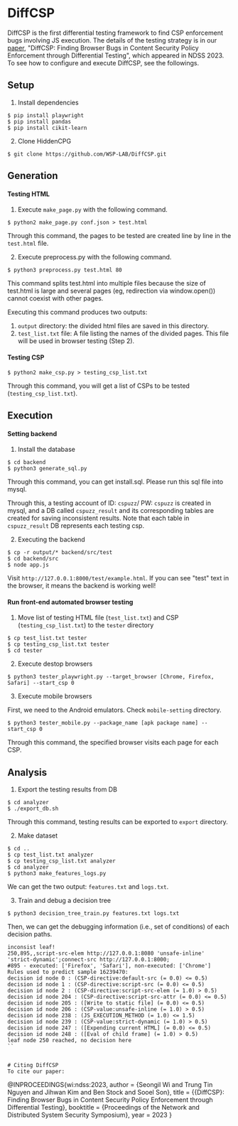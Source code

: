 # DiffCSP

DiffCSP is the first differential testing framework to find CSP enforcement
bugs involving JS execution.  The details of the testing strategy is in our
[paper](https://www.ndss-symposium.org/wp-content/uploads/2023/02/ndss2023_f200_paper.pdf),
"DiffCSP: Finding Browser Bugs in Content Security Policy Enforcement through
Differential Testing", which appeared in NDSS 2023. To see how to configure and
execute DiffCSP, see the followings.

## Setup
1. Install dependencies
```
$ pip install playwright
$ pip install pandas
$ pip install cikit-learn
```

2. Clone HiddenCPG
```
$ git clone https://github.com/WSP-LAB/DiffCSP.git
```
## Generation

#### Testing HTML

1. Execute `make_page.py` with the following command.

```
$ python2 make_page.py conf.json > test.html
```
Through this command, the pages to be tested are created line by line in the `test.html` file.

2. Execute preprocess.py with the following command.
```
$ python3 preprocess.py test.html 80
```
This command splits test.html into multiple files because the size of test.html is large and several pages (eg, redirection via window.open()) cannot coexist with other pages.

Executing this command produces two outputs:
1. `output` directory: the divided html files are saved in this  directory.
2. `test_list.txt` file: A file listing the names of the divided pages. This file will be used in browser testing (Step 2).

#### Testing CSP

```
$ python2 make_csp.py > testing_csp_list.txt
```
Through this command, you will get a list of CSPs to be tested (`testing_csp_list.txt`).

## Execution

#### Setting backend

1. Install the database
```
$ cd backend
$ python3 generate_sql.py
```
Through this command, you can get install.sql.
Please run this sql file into mysql.

Through this, a testing account of ID: `cspuzz`/ PW: `cspuzz` is created in
mysql, and a DB called `cspuzz_result` and its corresponding tables are created
for saving inconsistent results. Note that each table in `cspuzz_result` DB
represents each testing csp.

2. Executing the backend
```
$ cp -r output/* backend/src/test
$ cd backend/src
$ node app.js
```
Visit `http://127.0.0.1:8000/test/example.html`. If you can see "test" text in the browser, it means the backend is working well!

#### Run front-end automated browser testing

1. Move list of testing HTML file (`test_list.txt`) and CSP (`testing_csp_list.txt`) to the `tester` directory
```
$ cp test_list.txt tester
$ cp testing_csp_list.txt tester
$ cd tester
```

2. Execute destop browsers
```
$ python3 tester_playwright.py --target_browser [Chrome, Firefox, Safari] --start_csp 0
```

3. Execute mobile browsers

First, we need to the Android emulators. Check `mobile-setting` directory.

```
$ python3 tester_mobile.py --package_name [apk package name] --start_csp 0
```
Through this command, the specified browser visits each page for each CSP.


## Analysis

1. Export the testing results from DB
```
$ cd analyzer
$ ./export_db.sh
```
Through this command, testing results can be exported to `export` directory.

2. Make dataset

```
$ cd ..
$ cp test_list.txt analyzer
$ cp testing_csp_list.txt analyzer
$ cd analyzer
$ python3 make_features_logs.py
```
We can get the two output: `features.txt` and `logs.txt`.

3. Train and debug a decision tree
```
$ python3 decision_tree_train.py features.txt logs.txt
```

Then, we can get the debugging information (i.e., set of conditions) of each decision paths.
```
inconsist leaf!
250,895,,script-src-elem http://127.0.0.1:8080 'unsafe-inline' 'strict-dynamic';connect-src http://127.0.0.1:8000;
#895 - executed: ['Firefox', 'Safari'], non-executed: ['Chrome']
Rules used to predict sample 16239470:
decision id node 0 : (CSP-directive:default-src (= 0.0) <= 0.5)
decision id node 1 : (CSP-directive:script-src (= 0.0) <= 0.5)
decision id node 2 : (CSP-directive:script-src-elem (= 1.0) > 0.5)
decision id node 204 : (CSP-directive:script-src-attr (= 0.0) <= 0.5)
decision id node 205 : ([Write to static file] (= 0.0) <= 0.5)
decision id node 206 : (CSP-value:unsafe-inline (= 1.0) > 0.5)
decision id node 238 : (JS_EXECUTION_METHOD (= 1.0) <= 1.5)
decision id node 239 : (CSP-value:strict-dynamic (= 1.0) > 0.5)
decision id node 247 : ([Expending current HTML] (= 0.0) <= 0.5)
decision id node 248 : ([Eval of child frame] (= 1.0) > 0.5)
leaf node 250 reached, no decision here
``


# Citing DiffCSP
To cite our paper:
```
@INPROCEEDINGS{wi:ndss:2023,
    author = {Seongil Wi and Trung Tin Nguyen and Jihwan Kim and Ben Stock and Sooel Son},
    title = {{DiffCSP}: Finding Browser Bugs in Content Security Policy Enforcement through Differential Testing},
    booktitle = {Proceedings of the Network and Distributed System Security Symposium},
    year = 2023
}
```



